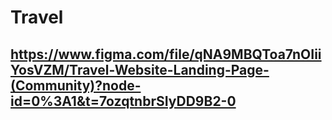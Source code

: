 # Travel
## https://www.figma.com/file/qNA9MBQToa7nOIiiYosVZM/Travel-Website-Landing-Page-(Community)?node-id=0%3A1&t=7ozqtnbrSIyDD9B2-0
